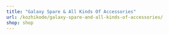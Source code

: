 ```yaml
---
title: "Galaxy Spare & All Kinds Of Accessories"
url: /kozhikode/galaxy-spare-and-all-kinds-of-accessories/
shop: shop
---
```

